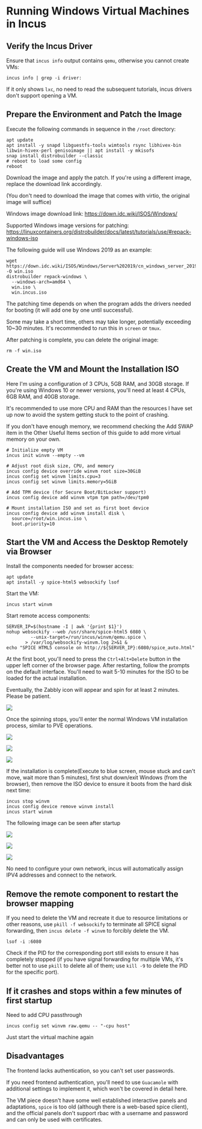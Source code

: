 # Running Windows Virtual Machines in Incus

## Verify the Incus Driver

Ensure that `incus info` output contains `qemu`, otherwise you cannot create VMs:

```shell
incus info | grep -i driver:
```

If it only shows `lxc`, no need to read the subsequent tutorials, incus drivers don't support opening a VM.

## Prepare the Environment and Patch the Image

Execute the following commands in sequence in the `/root` directory:

```shell
apt update
apt install -y snapd libguestfs-tools wimtools rsync libhivex-bin libwin-hivex-perl genisoimage || apt install -y mkisofs
snap install distrobuilder --classic
# reboot to load some config
reboot
```

Download the image and apply the patch. If you're using a different image, replace the download link accordingly.

(You don't need to download the image that comes with virtio, the original image will suffice)

Windows image download link: https://down.idc.wiki/ISOS/Windows/

Supported Windows image versions for patching: https://linuxcontainers.org/distrobuilder/docs/latest/tutorials/use/#repack-windows-iso

The following guide will use Windows 2019 as an example:

```shell
wget https://down.idc.wiki/ISOS/Windows/Server%202019/cn_windows_server_2019_updated_july_2020_x64_dvd_2c9b67da.iso -O win.iso
distrobuilder repack-windows \
  --windows-arch=amd64 \
  win.iso \
  win.incus.iso
```

The patching time depends on when the program adds the drivers needed for booting (it will add one by one until successful).

Some may take a short time, others may take longer, potentially exceeding 10~30 minutes. It's recommended to run this in `screen` or `tmux`.

After patching is complete, you can delete the original image:

```shell
rm -f win.iso
```

## Create the VM and Mount the Installation ISO

Here I'm using a configuration of 3 CPUs, 5GB RAM, and 30GB storage. If you're using Windows 10 or newer versions, you'll need at least 4 CPUs, 6GB RAM, and 40GB storage.

It's recommended to use more CPU and RAM than the resources I have set up now to avoid the system getting stuck to the point of crashing.

If you don't have enough memory, we recommend checking the Add SWAP item in the Other Useful Items section of this guide to add more virtual memory on your own.

```shell
# Initialize empty VM
incus init winvm --empty --vm

# Adjust root disk size, CPU, and memory
incus config device override winvm root size=30GiB
incus config set winvm limits.cpu=3
incus config set winvm limits.memory=5GiB

# Add TPM device (for Secure Boot/BitLocker support)
incus config device add winvm vtpm tpm path=/dev/tpm0

# Mount installation ISO and set as first boot device
incus config device add winvm install disk \
  source=/root/win.incus.iso \
  boot.priority=10
```

## Start the VM and Access the Desktop Remotely via Browser

Install the components needed for browser access:

```shell
apt update
apt install -y spice-html5 websockify lsof
```

Start the VM:

```shell
incus start winvm
```

Start remote access components:

```shell
SERVER_IP=$(hostname -I | awk '{print $1}')
nohup websockify --web /usr/share/spice-html5 6080 \
         --unix-target=/run/incus/winvm/qemu.spice \
       > /var/log/websockify-winvm.log 2>&1 &
echo "SPICE HTML5 console on http://${SERVER_IP}:6080/spice_auto.html"
```

At the first boot, you'll need to press the `Ctrl+Alt+Delete` button in the upper left corner of the browser page. After restarting, follow the prompts on the default interface. You'll need to wait 5-10 minutes for the ISO to be loaded for the actual installation.

Eventually, the Zabbly icon will appear and spin for at least 2 minutes. Please be patient.

![](images/win1.png)

Once the spinning stops, you'll enter the normal Windows VM installation process, similar to PVE operations.

![](images/win2.jpg)

![](images/win3.jpg)

![](images/win4.jpg)

If the installation is complete(Execute to blue screen, mouse stuck and can't move, wait more than 5 minutes), first shut down/exit Windows (from the browser), then remove the ISO device to ensure it boots from the hard disk next time:

```shell
incus stop winvm
incus config device remove winvm install
incus start winvm
```

The following image can be seen after startup

![](images/win5.jpg)

![](images/win6.jpg)

![](images/win7.jpg)

No need to configure your own network, incus will automatically assign IPV4 addresses and connect to the network.

## Remove the remote component to restart the browser mapping

If you need to delete the VM and recreate it due to resource limitations or other reasons, use `pkill -f websockify` to terminate all SPICE signal forwarding, then `incus delete -f winvm` to forcibly delete the VM.

```shell
lsof -i :6080
```

Check if the PID for the corresponding port still exists to ensure it has completely stopped (if you have signal forwarding for multiple VMs, it's better not to use `pkill` to delete all of them; use `kill -9` to delete the PID for the specific port).

## If it crashes and stops within a few minutes of first startup

Need to add CPU passthrough

```shell
incus config set winvm raw.qemu -- "-cpu host"
```

Just start the virtual machine again

## Disadvantages

The frontend lacks authentication, so you can't set user passwords.

If you need frontend authentication, you'll need to use `Guacamole` with additional settings to implement it, which won't be covered in detail here.

The VM piece doesn't have some well established interactive panels and adaptations, ```spice``` is too old (although there is a web-based spice client), and the official panels don't support rbac with a username and password and can only be used with certificates.
